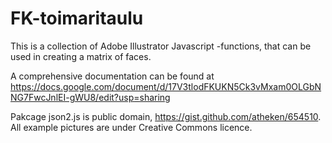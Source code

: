 # FK-toimaritaulu
This is a collection of Adobe Illustrator Javascript -functions, that can be used in creating a matrix of faces.

A comprehensive documentation can be found at
https://docs.google.com/document/d/17V3tlodFKUKN5Ck3vMxam0OLGbNNG7FwcJnlEI-gWU8/edit?usp=sharing

Pakcage json2.js is public domain, https://gist.github.com/atheken/654510.
All example pictures are under Creative Commons licence.
